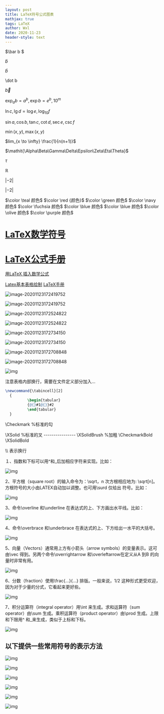 ```yaml
---
layout: post
title: LaTeX符号公式图表
mathjax: true
tags: LaTeX
author: Wxl
date: 2020-11-23
header-style: text
---
```


$\bar b  $

$\tilde b$

$\hat b$

\dot b

$\vec b$

$\exp_a b = a^b, \exp b = e^b, 10^m$

$\ln c, \lg d = \log e, \log_{10} f$

$\sin a, \cos b, \tan c, \cot d, \sec e, \csc f$

$\min(x,y), \max(x,y)$

$lim_{x \to \infty} \frac{1}{n(n+1)}$

$\mathit{\Alpha\Beta\Gamma\Delta\Epsilon\Zeta\Eta\Theta}$

$\tau$

$\mathbb R$

$\left|-2\right|$

$\lvert-2\rvert$ 

$\color \teal 颜色$  $\color \red {颜色}$ $\color \green 颜色$ $\color \navy 颜色$ $\color \fuchsia 颜色$
$\color \blue 颜色$  $\color \blue 颜色$  $\color \olive 颜色$  $\color \purple 颜色$ 


# [LaTeX数学符号 ](https://www.mohu.org/info/symbols/symbols.htm)

# [LaTeX公式手册](https://www.cnblogs.com/1024th/p/11623258.html)

[用LaTeX 插入数学公式](https://blog.csdn.net/happyday_d/article/details/83715440)

[Latex基本表格绘制](https://blog.csdn.net/juechenyi/article/details/77116011)
[LaTeX手册](https://www.moonpapers.com/manual/latex/basic/)

![image-20201123172419752](/assets/fet/image-20201123172419752.png)

![image-20201123172419752](../assets/fet/image-20201123172419752.png)



![image-20201123172524822](../assets/fet/image-20201123172524822.png)

![image-20201123172524822](/assets/fet/image-20201123172524822.png)

![image-20201123172734150](/assets/fet/image-20201123172734150.png)

![image-20201123172734150](../assets/fet/image-20201123172734150.png)

![image-20201123172708848](/assets/fet/image-20201123172708848.png)

![image-20201123172708848](../assets/fet/image-20201123172708848.png)

![img](https://www.mohu.org/info/symbols/1.GIF)



注意表格内部换行，需要在文件定义部分加入...

```latex
\newcommand{\tabincell}[2]
  {
          \begin{tabular}
          {@{}#1@{}}#2
          \end{tabular}
  }
```

\Checkmark    %标准的勾  

\XSolid             %标准的叉  ----------------  \XSolidBrush   %加粗 \CheckmarkBold  \XSolidBold

\\\ 表示换行

１、指数和下标可以用^和_后加相应字符来实现。比如：

![img](https://www.mohu.org/info/symbols/foot.gif)

2、平方根（square root）的输入命令为：\sqrt，n 次方根相应地为: \sqrt[n]。方根符号的大小由LATEX自动加以调整。也可用\surd 仅给出
符号。比如：

![img](https://www.mohu.org/info/symbols/sqrt.GIF)

3、命令\overline 和\underline 在表达式的上、下方画出水平线。比如：

![img](https://www.mohu.org/info/symbols/overline.GIF)

4、命令\overbrace 和\underbrace 在表达式的上、下方给出一水平的大括号。

![img](https://www.mohu.org/info/symbols/brace.GIF)

5、向量（Vectors）通常用上方有小箭头（arrow symbols）的变量表示。这可由\vec 得到。另两个命令\overrightarrow 和\overleftarrow在定义从A 到B 的向量时非常有用。

![img](https://www.mohu.org/info/symbols/vec.GIF)

6、分数（fraction）使用\frac{...}{...} 排版。一般来说，1/2 这种形式更受欢迎，因为对于少量的分式，它看起来更好些。

![img](https://www.mohu.org/info/symbols/frac.GIF)

7、积分运算符（integral operator）用\int 来生成。求和运算符（sum operator）由\sum 生成。乘积运算符（product operator）由\prod 生成。上限和下限用^ 和_来生成，类似于上标和下标。

![img](https://www.mohu.org/info/symbols/int.GIF)

## 以下提供一些常用符号的表示方法



![img](https://www.mohu.org/info/symbols/2.GIF)

![img](https://www.mohu.org/info/symbols/3.GIF)

![img](https://www.mohu.org/info/symbols/4.GIF)

![img](https://www.mohu.org/info/symbols/5.GIF)

![img](https://www.mohu.org/info/symbols/6.GIF)

![img](https://www.mohu.org/info/symbols/7.GIF)